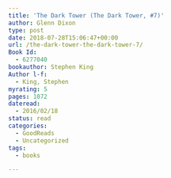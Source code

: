 ```yaml
---
title: 'The Dark Tower (The Dark Tower, #7)'
author: Glenn Dixon
type: post
date: 2018-07-28T15:06:47+00:00
url: /the-dark-tower-the-dark-tower-7/
Book Id:
  - 6277040
bookauthor: Stephen King
Author l-f:
  - King, Stephen
myrating: 5
pages: 1072
dateread:
  - 2016/02/18
status: read
categories:
  - GoodReads
  - Uncategorized
tags:
  - books

---
```

